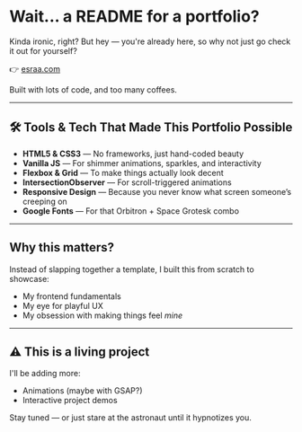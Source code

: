# Wait... a README for a portfolio?

Kinda ironic, right? But hey — you're already here, so why not just go check it out for yourself?

👉 [esraa.com]()

Built with lots of code, and too many coffees.

---

## 🛠️ Tools & Tech That Made This Portfolio Possible

- **HTML5 & CSS3** — No frameworks, just hand-coded beauty  
- **Vanilla JS** — For shimmer animations, sparkles, and interactivity  
- **Flexbox & Grid** — To make things actually look decent  
- **IntersectionObserver** — For scroll-triggered animations 
- **Responsive Design** — Because you never know what screen someone’s creeping on  
- **Google Fonts** — For that Orbitron + Space Grotesk combo 

---

## Why this matters?

Instead of slapping together a template, I built this from scratch to showcase:
- My frontend fundamentals
- My eye for playful UX
- My obsession with making things feel *mine*

---

## ⚠️ This is a living project

I'll be adding more:
- Animations (maybe with GSAP?)  
- Interactive project demos 

Stay tuned — or just stare at the astronaut until it hypnotizes you.